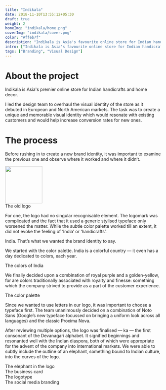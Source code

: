 ```yaml
---
title: "Indikala"
date: 2018-11-10T13:55:12+05:30
draft: true
weight: 2
homeImg: "indikala/home.png"
coverImg: "indikala/cover.png"
color: "#ffeb7f"
description: "Indikala is Asia's favourite online store for Indian handicrafts and home decor."
intro: ["Indikala is Asia's favourite online store for Indian handicrafts and home decor."]
tags: ["Branding", "Visual Design"]
---
```


# About the project

Indikala is Asia's premier online store for Indian handicrafts and home decor.

I led the design team to overhaul the visual identity of the store as it debuted in European and North American markets. The task was to create a unique and memorable visual identity which would resonate with existing customers and would help increase conversion rates for new ones.

# The process

Before rushing in to create a new brand identity, it was important to examine the previous one and observe where it worked and where it didn’t.

<div class="centered image-container small">
    <div class="row">
        <div class="img-col col-xs-12 col-md-12">
            <img src="/img/indikala/1.png" alt="" style="width:120px;margin:0 auto;">
        </div>
    </div>
    <span class="image-caption">The old logo</span>
</div>

For one, the logo had no singular recognisable element. The logomark was complicated and the fact that it used a generic stylised typeface only worsened the matter. While the subtle color palette worked till an extent, it did not evoke the feeling of ‘India’ or ‘handicrafts’.

India. That’s what we wanted the brand identity to say.

We started with the color palette. India is a colorful country — it even has a day dedicated to colors, each year.

<div class="centered image-container">
    <div class="row">
        <div class="img-col col-xs-12 col-md-12">
            <img src="/img/indikala/2.gif" alt="">
        </div>
    </div>
    <span class="image-caption">The colors of India</span>
</div>

We finally decided upon a combination of royal purple and a golden-yellow, for are colors traditionally associated with royalty and finesse: something which the company strived to provide as a part of the customer experience.

<div class="centered image-container small">
    <div class="row">
        <div class="img-col col-xs-12 col-md-12">
            <img src="/img/indikala/3.png" alt="">
        </div>
    </div>
    <span class="image-caption">The color palette</span>
</div>


Since we wanted to use letters in our logo, it was important to choose a typeface first. The team unanimously decided on a combination of Noto Sans (Google’s new typeface focussed on bringing a uniform look across all languages) and the classic Proxima Nova.

After reviewing multiple options, the logo was finalised — ka — the first consonant of the Devanagari alphabet. It signified beginnings and resonanted well with the Indian diaspora, both of which were appropriate for the advent of the company into international markets. We were able to subtly include the outline of an elephant, something bound to Indian culture, into the curves of the logo.

<div class="centered image-container">
    <div class="row">
        <div class="img-col col-xs-12 col-md-12">
            <img src="/img/indikala/4.png" alt="">
        </div>
    </div>
    <span class="image-caption">The elephant in the logo</span>
</div>

<div class="centered image-container">
    <div class="row">
        <div class="img-col col-xs-12 col-md-12">
            <img src="/img/indikala/5.png" alt="">
        </div>
    </div>
    <span class="image-caption">The business card</span>
</div>
<div class="centered image-container">
    <div class="row">
        <div class="img-col col-xs-12 col-md-12">
            <img src="/img/indikala/6.png" alt="">
        </div>
    </div>
    <span class="image-caption">The logotype</span>
</div>
<div class="centered image-container">
    <div class="row">
        <div class="img-col col-xs-12 col-md-12">
            <img src="/img/indikala/7.png" alt="">
        </div>
    </div>
    <span class="image-caption">The social media branding</span>
</div>
